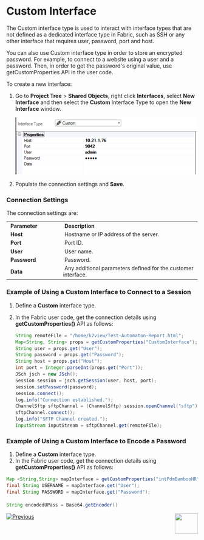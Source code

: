 # Custom Interface

The Custom interface type is used to interact with interface types that are not defined as a dedicated interface type in Fabric, such as SSH or any other interface that requires user, password, port and host.  

You can also use Custom interface type in order to store an encrypted password. For example, to connect to a website using a user and a password. Then, in order to get the password's original value, use getCustomProperties API in the user code.

To create a new interface:

1. Go to **Project Tree** > **Shared Objects**, right click **Interfaces**, select **New Interface** and then select the **Custom** Interface Type to open the **New Interface** window.

   ![image](images/custom_1.PNG)

2. Populate the connection settings and **Save**.

### Connection Settings

The connection settings are:

<table>
<tbody>
<tr>
<td width="200pxl">&nbsp;<strong>Parameter</strong></td>
<td width="700pxl">&nbsp;<strong>Description</strong></td>
</tr>
<tr>
<td>&nbsp;<strong>Host</strong></td>
<td>&nbsp;Hostname or IP address of the server.</td>
</tr>
<tr>
<td>&nbsp;<strong>Port</strong></td>
<td>&nbsp;Port ID.</td>
</tr>
<tr>
<td><strong>&nbsp;User</strong></td>
<td>&nbsp;User name.</td>
</tr>
<tr>
<td><strong>&nbsp;Password</strong></td>
<td>&nbsp;Password.</td>
</tr>
<tr>
<td><strong>&nbsp;Data</strong></td>
<td>&nbsp;Any additional parameters defined for the customer interface.</td>
</tr>
</tbody>
</table>


### Example of Using a Custom Interface to Connect to a Session

1. Define a **Custom** interface type.

2. In the Fabric user code, get the connection details using **getCustomProperties()** API as follows:

   ~~~java
   String remoteFile = "/home/k2view/Test-Automaton-Report.html";
   Map<String, String> props = getCustomProperties("CustomInterface");
   String user = props.get("User");
   String password = props.get("Password");
   String host = props.get("Host");
   int port = Integer.parseInt(props.get("Port"));
   JSch jsch = new JSch();
   Session session = jsch.getSession(user, host, port);
   session.setPassword(password);
   session.connect();
   log.info("Connection established.");
   ChannelSftp sftpChannel = (ChannelSftp) session.openChannel("sftp");
   sftpChannel.connect();
   log.info("SFTP Channel created.");
   InputStream inputStream = sftpChannel.get(remoteFile);
   ~~~
   

### Example of Using a Custom Interface to Encode a Password

1. Define a **Custom** interface type.
2. In the Fabric user code, get the connection details using **getCustomProperties()** API as follows:

~~~java
Map <String,String> mapInterface = getCustomProperties("intPdmBambooHR");
final String USERNAME = mapInterface.get("User");
final String PASSWORD = mapInterface.get("Password");
		
String encodedUPass = Base64.getEncoder()		                               .encodeToString((USERNAME+":"+PASSWORD).getBytes(StandardCharsets.UTF_8.name()));
~~~



[![Previous](/articles/images/Previous.png)](06_local_file_sys.md)[<img align="right" width="60" height="54" src="/articles/images/Next.png">](08_SMTP_interface.md) 